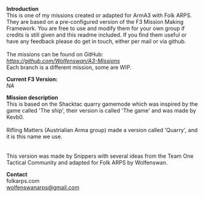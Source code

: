<b>Introduction</b><br/>
This is one of my missions created or adapted for ArmA3 with Folk ARPS. They are based on a pre-configured version of the F3 Mission Making Framework. You are free to use and modify them for your own group if credits is still given and this readme included. If you find them useful or have any feedback please do get in touch, either per mail or via github.<br/><br/>
The missions can be found on GitHub:<br/>
<i>https://github.com/Wolfenswan/A3-Missions</i><br/>
Each branch is a different mission, some are WIP.<br/>

<b>Current F3 Version:</b><br/>
<i>NA</i>

<b>Mission description</b><br/>
This is based on the Shacktac quarry gamemode which was inspired by the game called 'The ship', their version is called 'The game' and was made by Kevb0.<br/><br/>
Rifling Matters (Austrialian Arma group) made a version called 'Quarry', and it is this name we use. <br/><br/><br/>
This version was made by Snippers with several ideas from the Team One Tactical Community and adapted for Folk ARPS by Wolfenswan.

<b>Contact</b><br/>
folkarps.com<br/>
wolfenswanarps@gmail.com<br/>
